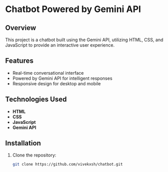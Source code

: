 # Chatbot Powered by Gemini API

## Overview
This project is a chatbot built using the Gemini API, utilizing HTML, CSS, and JavaScript to provide an interactive user experience.

## Features
- Real-time conversational interface
- Powered by Gemini API for intelligent responses
- Responsive design for desktop and mobile

## Technologies Used
- **HTML**
- **CSS**
- **JavaScript**
- **Gemini API**

## Installation
1. Clone the repository:
   ```bash
   git clone https://github.com/vivekxsh/chatbot.git

